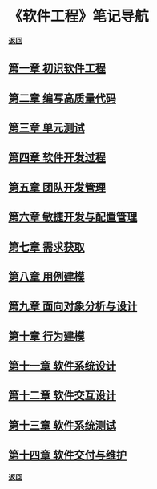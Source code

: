 # 《软件工程》笔记导航

#### [返回](../index.md)

## [第一章 初识软件工程](./ch1.md)

## [第二章 编写高质量代码](./ch2.md)

## [第三章 单元测试](./ch3.md)

## [第四章 软件开发过程](./ch4.md)

## [第五章 团队开发管理](./ch5.md)

## [第六章 敏捷开发与配置管理](./ch6.md)

## [第七章 需求获取](./ch7.md)

## [第八章 用例建模](./ch8.md)

## [第九章 面向对象分析与设计](./ch9.md)

## [第十章 行为建模](./ch10.md)

## [第十一章 软件系统设计](./ch11.md)

## [第十二章 软件交互设计](./ch12.md)

## [第十三章 软件系统测试](./ch13.md)

## [第十四章 软件交付与维护](./ch14.md)

#### [返回](../index.md)

